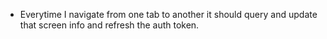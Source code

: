 * Everytime I navigate from one tab to another it should query and update that screen info and refresh the auth token.